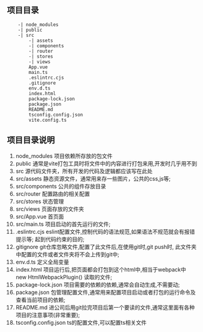 ## 项目目录

```
    -| node_modules 
    -| public
    -| src
        -| assets
        -| components
        -| router
        -| stores
        -| views
        App.vue
        main.ts
        .eslintrc.cjs
        .gitignore
        env.d.ts
        index.html
        package-lock.json
        package.json
        README.md
        tsconfig.config.json
        vite.config.ts
```

## 项目目录说明

1. node_modules  项目依赖所存放的包文件
2. public  通常是vite打包工具时将文件中的内容进行打包来用,开发时几乎用不到
3. src 源代码文件夹，所有开发的代码及逻辑都应该写在此处
4. src/assets 静态资源文件，通常用来存一些图片，公共的css,js等;
5. src/components 公共的组件存放目录
6. src/router 配置路由的相关配置
7. src/stores 状态管理
8. src/views 页面存放的文件夹
9. src/App.vue 首页面
10. src/main.ts 项目启动的首先运行的文件;
11. .eslintrc.cjs  eslint配置文件,控制代码的语法规范,如果语法不规范就会有报错提示等; 起到代码约束的目的;
12. gitignore git仓库忽略文件,配置了此文件后,在使用git时,git push时, 此文件夹中配置的文件或者文件夹将不会上传到git中;
13. env.d.ts 定义全局变量
14. index.html 项目运行后,把页面都会打包到这个html中,相当于webpack中 new HtmlWebpackPlugin() 读取的文件;
15. package-lock.json 项目需要的依赖的依赖,通常会自动生成,不需要动;
16. package.json 包管理配置文件,通常用来配置项目启动或者打包的运行命令及查看当前项目的依赖;
17. README.md 进公司后用git拉完项目后第一个要读的文件,通常这里面有各种项目的注意事项(非常重要);
18. tsconfig.config.json  ts的配置文件,可以配置ts相关文件